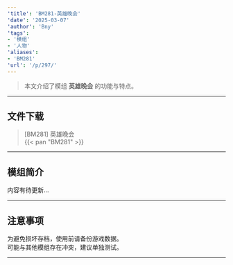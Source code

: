 ```yaml
---
'title': 'BM281-英雄晚会'
'date': '2025-03-07'
'author': 'Bny'
'tags':
- '模组'
- '人物'
'aliases':
- 'BM281'
'url': '/p/297/'
---
```


> 本文介绍了模组 **英雄晚会** 的功能与特点。

---

## 文件下载

> [BM281] 英雄晚会  
{{< pan "BM281" >}}  

---

## 模组简介

>  
内容有待更新...  

---

## 注意事项

>  
为避免损坏存档，使用前请备份游戏数据。  
可能与其他模组存在冲突，建议单独测试。  

---

